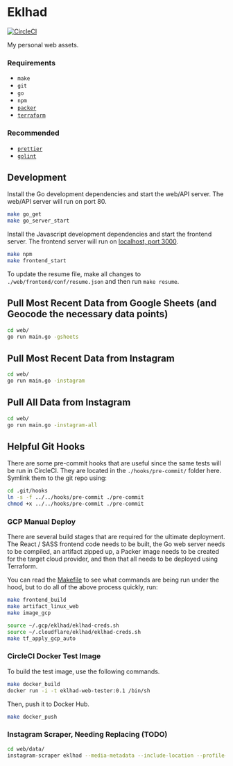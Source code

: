 # Eklhad

[![CircleCI](https://circleci.com/gh/dahlke/eklhad/tree/master.svg?style=svg&circle-token=e37d2b20028dc6e1a4c66a18688d04d29d1c7fef)](https://circleci.com/gh/dahlke/eklhad/tree/master)

My personal web assets.

### Requirements

- `make`
- `git`
- `go`
- `npm`
- [`packer`](https://github.com/hashicorp/packer)
- [`terraform`](https://github.com/hashicorp/terraform)

### Recommended

- [`prettier`](https://github.com/prettier/prettier)
- [`golint`](https://github.com/golang/lint)

## Development

Install the Go development dependencies and start the web/API server. The web/API server will run on port 80.

```bash
make go_get
make go_server_start
```

Install the Javascript development dependencies and start the frontend server. The frontend server will run on [localhost, port 3000](http://localhost:3000).

```bash
make npm
make frontend_start
```

To update the resume file, make all changes to `./web/frontend/conf/resume.json` and then run `make resume`.

## Pull Most Recent Data from Google Sheets (and Geocode the necessary data points)

```bash
cd web/
go run main.go -gsheets
```

## Pull Most Recent Data from Instagram

```bash
cd web/
go run main.go -instagram
```

## Pull All Data from Instagram

```bash
cd web/
go run main.go -instagram-all
```

## Helpful Git Hooks

There are some pre-commit hooks that are useful since the same tests will be run in CircleCI. They are located in the `./hooks/pre-commit/` folder here. Symlink them to the git repo using:

```bash
cd .git/hooks
ln -s -f ../../hooks/pre-commit ./pre-commit
chmod +x ../../hooks/pre-commit ./pre-commit
```

### GCP Manual Deploy

There are several build stages that are required for the ultimate deployment. The React / SASS frontend code needs to be built, the Go web server needs to be compiled, an artifact zipped up, a Packer image needs to be created for the target cloud provider, and then that all needs to be deployed using Terraform.

You can read the [Makefile](./Makefile) to see what commands are being run under the hood, but to do all of the above process quickly, run:

```bash
make frontend_build
make artifact_linux_web
make image_gcp

source ~/.gcp/eklhad/eklhad-creds.sh
source ~/.cloudflare/eklhad/eklhad-creds.sh
make tf_apply_gcp_auto
```

### CircleCI Docker Test Image

To build the test image, use the following commands.

```bash
make docker_build
docker run -i -t eklhad-web-tester:0.1 /bin/sh
```

Then, push it to Docker Hub.

```bash
make docker_push
```


### Instagram Scraper, Needing Replacing (TODO)

```bash
cd web/data/
instagram-scraper eklhad --media-metadata --include-location --profile-metadata
```